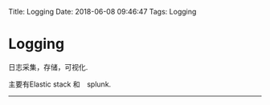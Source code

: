 Title: Logging
Date: 2018-06-08 09:46:47
Tags: Logging



# Logging

日志采集，存储，可视化.

主要有Elastic stack 和　splunk.

***

